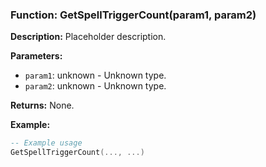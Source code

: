 ### Function: GetSpellTriggerCount(param1, param2)

**Description:**
Placeholder description.

**Parameters:**
- `param1`: unknown - Unknown type.
- `param2`: unknown - Unknown type.

**Returns:** None.

**Example:**

```lua
-- Example usage
GetSpellTriggerCount(..., ...)
```
